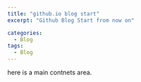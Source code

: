 ```yaml
---
title: "github.io blog start"
excerpt: "Github Blog Start from now on"

categories:
  - Blog
tags:
  - Blog
---
```


here is a main contnets area.
